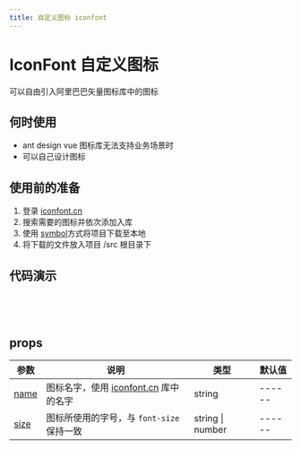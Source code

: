 ```yaml
---
title: 自定义图标 iconfont
---
```


# IconFont 自定义图标
可以自由引入阿里巴巴矢量图标库中的图标

## 何时使用
- ant design vue 图标库无法支持业务场景时
- 可以自己设计图标

## 使用前的准备

1. 登录 [iconfont.cn](https://www.iconfont.cn/)
2. 搜索需要的图标并依次添加入库
3. 使用 [symbol](https://www.iconfont.cn/help/detail?spm=a313x.7781069.1998910419.d8d11a391&helptype=code)方式将项目下载至本地
4. 将下载的文件放入项目 /src 根目录下

## 代码演示
&nbsp;

<code-box>
<template slot="demo">
  <icon-font name="icon-nanzhi" />
  <icon-font name="icon-nvzhi" />
  <icon-font name="icon-zuojiantou" />
  <icon-font name="icon-youjiantou1" />
  <icon-font name="icon-shezhi" />
  <icon-font name="icon-guanbi" />
</template>
<template slot="title">

## 基本使用

</template>
<template slot="desc">

使用 `<icon-font/>` 标签声明组件，指定图标对应的 `name` 属性

</template>
<template slot="code">
``` jsx
<template slot="demo">
  <icon-font name="icon-nanzhi" />
  <icon-font name="icon-nvzhi" />
  <icon-font name="icon-zuojiantou" />
  <icon-font name="icon-youjiantou1" />
  <icon-font name="icon-shezhi" />
  <icon-font name="icon-guanbi" />
</template>
```
</template>
</code-box>
&nbsp;
<code-box>
<template slot="demo">
  <icon-font name="icon-nanzhi" size="20" /><br/>
  <icon-font name="icon-nanzhi" size="small" /><br/>
  <icon-font name="icon-nanzhi" size="18px" />
</template>
<template slot="title">

## 控制图标大小

</template>
<template slot="desc">

设置 `size` 来控制图标的大小，

</template>
<template slot="code">
``` jsx
<template slot="demo">
  <icon-font name="icon-nanzhi" size="20" /><br/>
  <icon-font name="icon-nanzhi" size="small" /><br/>
  <icon-font name="icon-nanzhi" size="18px" />
</template>
```
</template>
</code-box>

## props

参数 | 说明 | 类型 | 默认值
--|--|--|--
[name](#基本使用) | 图标名字，使用 [iconfont.cn](https://www.iconfont.cn/) 库中的名字 | string | ------
[size](#控制图标大小) | 图标所使用的字号，与 `font-size` 保持一致 | string \| number | ------